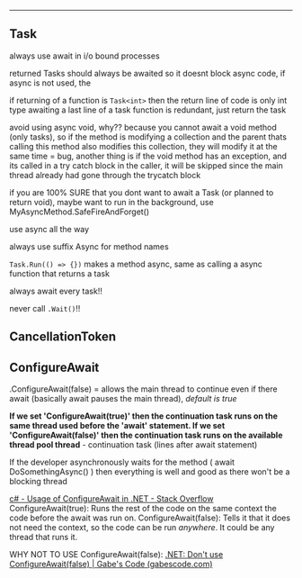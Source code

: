 ------------------

## Task
always use await in i/o bound processes

returned Tasks should always be awaited so it doesnt block async code, if async is not used, the 

if returning of a function is `Task<int>` then the return line of code is only int type
awaiting a last line of a task function is redundant, just return the task

avoid using async void, why?? because you cannot await a void method (only tasks), so if the method is modifying a collection and the parent thats calling this method also modifies this collection, they will modify it at the same time = bug, another thing is if the void method has an exception, and its called in a try catch block in the caller, it will be skipped since the main thread already had gone through the trycatch block

if you are 100% SURE that you dont want to await a Task (or planned to return void), maybe want to run in the background, use MyAsyncMethod.SafeFireAndForget()

use async all the way

always use suffix Async for method names

`Task.Run(() => {})` makes a method async, same as calling a async function that returns a task

always await every task!!

never call `.Wait()`!!
## CancellationToken

## ConfigureAwait

.ConfigureAwait(false) = allows the main thread to continue even if there await (basically await pauses the main thread), *default is true*

**If we set 'ConfigureAwait(true)' then the continuation task runs on the same thread used before the 'await' statement. If we set 'ConfigureAwait(false)' then the continuation task runs on the available thread pool thread** -  continuation task (lines after await statement)

If the developer asynchronously waits for the method ( await DoSomethingAsync() ) then everything is well and good as there won't be a blocking thread

[c# - Usage of ConfigureAwait in .NET - Stack Overflow](https://stackoverflow.com/questions/62681749/usage-of-configureawait-in-net)
ConfigureAwait(true): Runs the rest of the code on the same context the code before the await was run on.
ConfigureAwait(false): Tells it that it does not need the context, so the code can be run _anywhere_. It could be any thread that runs it.

WHY NOT TO USE ConfigureAwait(false): [.NET: Don't use ConfigureAwait(false) | Gabe's Code (gabescode.com)](https://www.gabescode.com/dotnet/2022/02/04/dont-use-configureawait.html)

